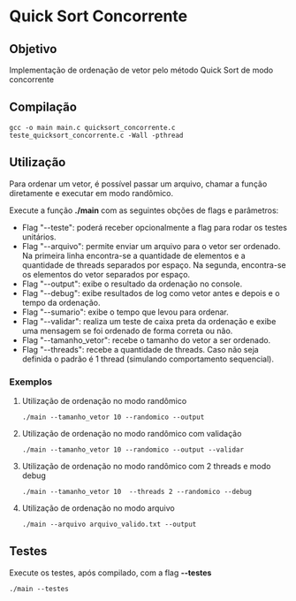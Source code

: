 # Quick Sort Concorrente

## Objetivo

Implementação de ordenação de vetor pelo método Quick Sort de modo concorrente

## Compilação 

    gcc -o main main.c quicksort_concorrente.c teste_quicksort_concorrente.c -Wall -pthread

## Utilização

Para ordenar um vetor, é possível passar um arquivo, chamar a função diretamente e executar em modo
randômico.

Execute a função **./main** com as seguintes obções de flags e parâmetros:

- Flag "--teste": poderá receber opcionalmente a flag para rodar os testes unitários.
- Flag "--arquivo": permite enviar um arquivo para o vetor ser ordenado.
                  Na primeira linha encontra-se a quantidade de elementos e a quantidade de threads separados por espaço.
                  Na segunda, encontra-se os elementos do vetor separados por espaço.
- Flag "--output": exibe o resultado da ordenação no console.
- Flag "--debug": exibe resultados de log como vetor antes e depois e o tempo da ordenação.
- Flag "--sumario": exibe o tempo que levou para ordenar.
- Flag "--validar": realiza um teste de caixa preta da ordenação e exibe uma mensagem se foi ordenado de forma correta ou não.
- Flag "--tamanho_vetor": recebe o tamanho do vetor a ser ordenado.
- Flag "--threads": recebe a quantidade de threads. Caso não seja definida o padrão é 1 thread (simulando comportamento sequencial).

### Exemplos

1. Utilização de ordenação no modo randômico

   `./main --tamanho_vetor 10 --randomico --output`

2. Utilização de ordenação no modo randômico com validação

   `./main --tamanho_vetor 10 --randomico --output --validar`

3. Utilização de ordenação no modo randômico com 2 threads e modo debug
   
   `./main --tamanho_vetor 10  --threads 2 --randomico --debug`

4. Utilização de ordenação no modo arquivo

   `./main --arquivo arquivo_valido.txt --output`

## Testes

Execute os testes, após compilado, com a flag **--testes**

    ./main --testes